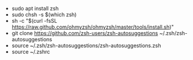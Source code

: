 - sudo apt install zsh
- sudo chsh -s $(which zsh)
- sh -c "$(curl -fsSL https://raw.github.com/ohmyzsh/ohmyzsh/master/tools/install.sh)"
- git clone https://github.com/zsh-users/zsh-autosuggestions ~/.zsh/zsh-autosuggestions
- source ~/.zsh/zsh-autosuggestions/zsh-autosuggestions.zsh
- source ~/.zshrc


